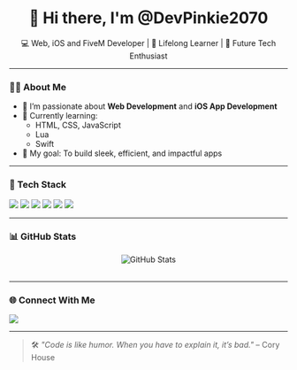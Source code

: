 <h1 align="center">👋 Hi there, I'm @DevPinkie2070</h1>

<p align="center">
  💻 Web, iOS and FiveM Developer | 🌱 Lifelong Learner | 🚀 Future Tech Enthusiast  
</p>

---

### 👨‍💻 About Me

- 👀 I’m passionate about **Web Development** and **iOS App Development**
- 🌱 Currently learning:
  - HTML, CSS, JavaScript
  - Lua
  - Swift
- 🎯 My goal: To build sleek, efficient, and impactful apps

---

### 🧰 Tech Stack

<p align="left">
  <img src="https://img.shields.io/badge/HTML5-E34F26?style=for-the-badge&logo=html5&logoColor=white" />
  <img src="https://img.shields.io/badge/CSS3-1572B6?style=for-the-badge&logo=css3&logoColor=white" />
  <img src="https://img.shields.io/badge/JavaScript-F7DF1E?style=for-the-badge&logo=javascript&logoColor=black" />
  <img src="https://img.shields.io/badge/Lua-2C2D72?style=for-the-badge&logo=lua&logoColor=white" />
  <img src="https://img.shields.io/badge/Swift-FA7343?style=for-the-badge&logo=swift&logoColor=white" />
  <img src="https://img.shields.io/badge/Git-F05032?style=for-the-badge&logo=git&logoColor=white" />
</p>

---

### 📊 GitHub Stats

<p align="center">
  <img src="https://github-readme-stats.vercel.app/api?username=DevPinkie2070&show_icons=true&theme=radical" alt="GitHub Stats" />
  <br/>
<!--   <img src="https://github-readme-streak-stats.herokuapp.com?user=DevPinkie2070&theme=radical" alt="GitHub Streak" /> -->
  <br/>
<!--   <img src="https://github-readme-stats.vercel.app/api/top-langs/?username=DevPinkie2070&layout=compact&theme=radical" alt="Top Languages" /> -->
</p>

---

### 🌐 Connect With Me

<p align="left">
  <a href="https://github.com/DevPinkie2070" target="_blank">
    <img src="https://img.shields.io/badge/GitHub-%2312100E.svg?style=for-the-badge&logo=github&logoColor=white" />
  </a>
  <!-- Add more social links here if you want -->
</p>

---

> 🛠️ _"Code is like humor. When you have to explain it, it’s bad."_ – Cory House
